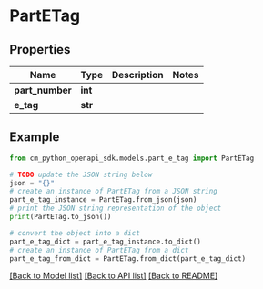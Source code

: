 # PartETag


## Properties

Name | Type | Description | Notes
------------ | ------------- | ------------- | -------------
**part_number** | **int** |  | 
**e_tag** | **str** |  | 

## Example

```python
from cm_python_openapi_sdk.models.part_e_tag import PartETag

# TODO update the JSON string below
json = "{}"
# create an instance of PartETag from a JSON string
part_e_tag_instance = PartETag.from_json(json)
# print the JSON string representation of the object
print(PartETag.to_json())

# convert the object into a dict
part_e_tag_dict = part_e_tag_instance.to_dict()
# create an instance of PartETag from a dict
part_e_tag_from_dict = PartETag.from_dict(part_e_tag_dict)
```
[[Back to Model list]](../README.md#documentation-for-models) [[Back to API list]](../README.md#documentation-for-api-endpoints) [[Back to README]](../README.md)


